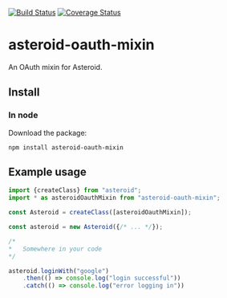 [![Build Status](https://travis-ci.org/mondora/asteroid-oauth.svg?branch=master)](https://travis-ci.org/mondora/asteroid-oauth)
[![Coverage Status](https://coveralls.io/repos/mondora/asteroid-oauth/badge.svg?branch=master&service=github)](https://coveralls.io/github/mondora/asteroid-oauth?branch=master)

# asteroid-oauth-mixin

An OAuth mixin for Asteroid.

## Install

### In node

Download the package:

    npm install asteroid-oauth-mixin

## Example usage

```js
import {createClass} from "asteroid";
import * as asteroidOauthMixin from "asteroid-oauth-mixin";

const Asteroid = createClass([asteroidOauthMixin]);

const asteroid = new Asteroid({/* ... */});

/*
*   Somewhere in your code
*/

asteroid.loginWith("google")
    .then(() => console.log("login successful"))
    .catch(() => console.log("error logging in"))

```
